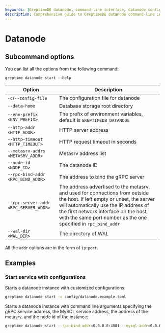 ```yaml
---
keywords: [GreptimeDB datanode, command-line interface, datanode configuration, datanode startup, datanode options, datanode examples]
description: Comprehensive guide to GreptimeDB datanode command-line interface, including configuration options, startup commands, and practical examples for deploying datanode instances.
---
```


# Datanode

## Subcommand options

You can list all the options from the following command:

```
greptime datanode start --help
```

| Option                                | Description                                                                                                                                                                                                                                                                   |
| ------------------------------------- | ----------------------------------------------------------------------------------------------------------------------------------------------------------------------------------------------------------------------------------------------------------------------------- |
| `-c`/`--config-file`                  | The configuration file for datanode                                                                                                                                                                                                                                           |
| `--data-home`                         | Database storage root directory                                                                                                                                                                                                                                               |
| `--env-prefix <ENV_PREFIX>`           | The prefix of environment variables, default is `GREPTIMEDB_DATANODE`                                                                                                                                                                                                         |
| `--http-addr <HTTP_ADDR>`             | HTTP server address                                                                                                                                                                                                                                                           |
| `--http-timeout <HTTP_TIMEOUT>`       | HTTP request timeout in seconds                                                                                                                                                                                                                                               |
| `--metasrv-addrs <METASRV_ADDR>`      | Metasrv address list                                                                                                                                                                                                                                                          |
| `--node-id <NODE_ID>`                 | The datanode ID                                                                                                                                                                                                                                                               |
| `--rpc-bind-addr <RPC_BIND_ADDR>`     | The address to bind the gRPC server                                                                                                                                                                                                                                           |
| `--rpc-server-addr <RPC_SERVER_ADDR>` | The address advertised to the metasrv, and used for connections from outside the host. If left empty or unset, the server will automatically use the IP address of the first network interface on the host, with the same port number as the one specified in `rpc_bind_addr` |
| `--wal-dir <WAL_DIR>`                 | The directory of WAL                                                                                                                                                                                                                                                          |

All the `addr` options are in the form of `ip:port`.

## Examples

### Start service with configurations

Starts a datanode instance with customized configurations:

```sh
greptime datanode start -c config/datanode.example.toml
```

Starts a datanode instance with command line arguments specifying the gRPC service address, the MySQL service address, the address of the metasrv, and the node id of the instance:

```sh
greptime datanode start --rpc-bind-addr=0.0.0.0:4001 --mysql-addr=0.0.0.0:4002 --metasrv-addrs=0.0.0.0:3002 --node-id=1
```